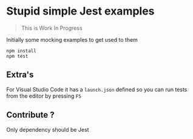 # Stupid simple Jest examples

> This is Work In Progress

Initially some mocking examples to get used to them

```
npm install
npm test
```

## Extra's

For Visual Studio Code it has a `launch.json` defined so you can run tests from the editor by pressing `F5`

## Contribute ?

Only dependency should be Jest
